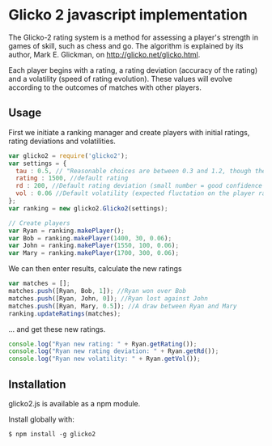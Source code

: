 # Glicko 2 javascript implementation

The Glicko-2 rating system is a method for assessing a player's strength in games of skill, such as chess and go.
The algorithm is explained by its author, Mark E. Glickman, on http://glicko.net/glicko.html.

Each player begins with a rating, a rating deviation (accuracy of the rating) and a volatility (speed of rating evolution). These values will evolve according to the outcomes of matches with other players.

## Usage

First we initiate a ranking manager and create players with initial ratings, rating deviations and volatilities.

``` javascript
var glicko2 = require('glicko2');
var settings = {
  tau : 0.5, // "Reasonable choices are between 0.3 and 1.2, though the system should be tested to decide which value results in greatest predictive accuracy."
  rating : 1500, //default rating
  rd : 200, //Default rating deviation (small number = good confidence on the rating accuracy)
  vol : 0.06 //Default volatility (expected fluctation on the player rating)
};
var ranking = new glicko2.Glicko2(settings);

// Create players
var Ryan = ranking.makePlayer();
var Bob = ranking.makePlayer(1400, 30, 0.06);
var John = ranking.makePlayer(1550, 100, 0.06);
var Mary = ranking.makePlayer(1700, 300, 0.06);
```

We can then enter results, calculate the new ratings

``` javascript
var matches = [];
matches.push([Ryan, Bob, 1]); //Ryan won over Bob
matches.push([Ryan, John, 0]); //Ryan lost against John
matches.push([Ryan, Mary, 0.5]); //A draw between Ryan and Mary
ranking.updateRatings(matches);
```

... and get these new ratings.

``` javascript
console.log("Ryan new rating: " + Ryan.getRating());
console.log("Ryan new rating deviation: " + Ryan.getRd());
console.log("Ryan new volatility: " + Ryan.getVol());
```

## Installation

glicko2.js is available as a npm module.

Install globally with:

``` shell
$ npm install -g glicko2
```
